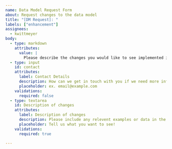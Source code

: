 ```yaml
---
name: Data Model Request Form
about: Request changes to the data model
title: "[DM Request]: "
labels: ["enhancement"]
assignees:
  - kwittmeyer
body:
  - type: markdown
    attributes:
      value: |
        Please describe the changes you would like to see implemented in the data model!
  - type: input
    id: contact
    attributes:
      label: Contact Details
      description: How can we get in touch with you if we need more info?
      placeholder: ex. email@example.com
    validations:
      required: false
  - type: textarea
    id: Description of changes
    attributes:
      label: Description of changes
      description: Please include any relevent examples or data in the text or as an attachment
      placeholder: Tell us what you want to see!
    validations:
      required: true

---
```

